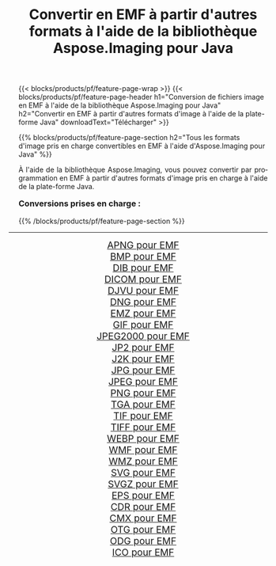 ﻿---
title: Convertir en EMF à partir d'autres formats à l'aide de la bibliothèque Aspose.Imaging pour Java 
weight: 3920
url: /fr/java/conversion/to/emf/ 
lang: fr
langdirlevel: 2
locales: zh-hans,ja,it,ru,de,es,fr,nl,id,lt,pl,pt,vi,tr,ko,zh-hant,ar,hi,th,sv,cs,uk,he
description: En utilisant Aspose.Imaging, vous pouvez convertir en EMF à partir d'autres formats en utilisant Java
---

{{< blocks/products/pf/feature-page-wrap >}}
{{< blocks/products/pf/feature-page-header h1="Conversion de fichiers image en EMF à l'aide de la bibliothèque Aspose.Imaging pour Java" h2="Convertir en EMF à partir d'autres formats d'image à l'aide de la plate-forme Java" downloadText="Télécharger" >}}


{{% blocks/products/pf/feature-page-section  h2="Tous les formats d'image pris en charge convertibles en EMF à l'aide d'Aspose.Imaging pour Java" %}}
<p align=justify>À l'aide de la bibliothèque Aspose.Imaging, vous pouvez convertir par programmation en EMF à partir d'autres formats d'image pris en charge à l'aide de la plate-forme Java.</p>
<h3 style="margin-top:16px;">
Conversions prises en charge :
</h3>
{{% /blocks/products/pf/feature-page-section %}}
<div class="container-fluid productfamilypage bg-gray">
    <div class="convertypes bg-gray agp-content section">
        <div class="container">
		<hr style="margin-left:-20px;"/>
		<div class="row other-converters" style="gap: 10px;font-size: 19px;text-align:center;">
		    <div class='col-md-3 other-converter remove-lp remove-rp'><a href="/imaging/fr/java/conversion/apng-to-emf/" style="padding:15px;">APNG pour EMF</a></div>
<div class='col-md-3 other-converter remove-lp remove-rp'><a href="/imaging/fr/java/conversion/bmp-to-emf/" style="padding:15px;">BMP pour EMF</a></div>
<div class='col-md-3 other-converter remove-lp remove-rp'><a href="/imaging/fr/java/conversion/dib-to-emf/" style="padding:15px;">DIB pour EMF</a></div>
<div class='col-md-3 other-converter remove-lp remove-rp'><a href="/imaging/fr/java/conversion/dicom-to-emf/" style="padding:15px;">DICOM pour EMF</a></div>
<div class='col-md-3 other-converter remove-lp remove-rp'><a href="/imaging/fr/java/conversion/djvu-to-emf/" style="padding:15px;">DJVU pour EMF</a></div>
<div class='col-md-3 other-converter remove-lp remove-rp'><a href="/imaging/fr/java/conversion/dng-to-emf/" style="padding:15px;">DNG pour EMF</a></div>
<div class='col-md-3 other-converter remove-lp remove-rp'><a href="/imaging/fr/java/conversion/emz-to-emf/" style="padding:15px;">EMZ pour EMF</a></div>
<div class='col-md-3 other-converter remove-lp remove-rp'><a href="/imaging/fr/java/conversion/gif-to-emf/" style="padding:15px;">GIF pour EMF</a></div>
<div class='col-md-3 other-converter remove-lp remove-rp'><a href="/imaging/fr/java/conversion/jpeg2000-to-emf/" style="padding:15px;">JPEG2000 pour EMF</a></div>
<div class='col-md-3 other-converter remove-lp remove-rp'><a href="/imaging/fr/java/conversion/jp2-to-emf/" style="padding:15px;">JP2 pour EMF</a></div>
<div class='col-md-3 other-converter remove-lp remove-rp'><a href="/imaging/fr/java/conversion/j2k-to-emf/" style="padding:15px;">J2K pour EMF</a></div>
<div class='col-md-3 other-converter remove-lp remove-rp'><a href="/imaging/fr/java/conversion/jpg-to-emf/" style="padding:15px;">JPG pour EMF</a></div>
<div class='col-md-3 other-converter remove-lp remove-rp'><a href="/imaging/fr/java/conversion/jpeg-to-emf/" style="padding:15px;">JPEG pour EMF</a></div>
<div class='col-md-3 other-converter remove-lp remove-rp'><a href="/imaging/fr/java/conversion/png-to-emf/" style="padding:15px;">PNG pour EMF</a></div>
<div class='col-md-3 other-converter remove-lp remove-rp'><a href="/imaging/fr/java/conversion/tga-to-emf/" style="padding:15px;">TGA pour EMF</a></div>
<div class='col-md-3 other-converter remove-lp remove-rp'><a href="/imaging/fr/java/conversion/tif-to-emf/" style="padding:15px;">TIF pour EMF</a></div>
<div class='col-md-3 other-converter remove-lp remove-rp'><a href="/imaging/fr/java/conversion/tiff-to-emf/" style="padding:15px;">TIFF pour EMF</a></div>
<div class='col-md-3 other-converter remove-lp remove-rp'><a href="/imaging/fr/java/conversion/webp-to-emf/" style="padding:15px;">WEBP pour EMF</a></div>
<div class='col-md-3 other-converter remove-lp remove-rp'><a href="/imaging/fr/java/conversion/wmf-to-emf/" style="padding:15px;">WMF pour EMF</a></div>
<div class='col-md-3 other-converter remove-lp remove-rp'><a href="/imaging/fr/java/conversion/wmz-to-emf/" style="padding:15px;">WMZ pour EMF</a></div>
<div class='col-md-3 other-converter remove-lp remove-rp'><a href="/imaging/fr/java/conversion/svg-to-emf/" style="padding:15px;">SVG pour EMF</a></div>
<div class='col-md-3 other-converter remove-lp remove-rp'><a href="/imaging/fr/java/conversion/svgz-to-emf/" style="padding:15px;">SVGZ pour EMF</a></div>
<div class='col-md-3 other-converter remove-lp remove-rp'><a href="/imaging/fr/java/conversion/eps-to-emf/" style="padding:15px;">EPS pour EMF</a></div>
<div class='col-md-3 other-converter remove-lp remove-rp'><a href="/imaging/fr/java/conversion/cdr-to-emf/" style="padding:15px;">CDR pour EMF</a></div>
<div class='col-md-3 other-converter remove-lp remove-rp'><a href="/imaging/fr/java/conversion/cmx-to-emf/" style="padding:15px;">CMX pour EMF</a></div>
<div class='col-md-3 other-converter remove-lp remove-rp'><a href="/imaging/fr/java/conversion/otg-to-emf/" style="padding:15px;">OTG pour EMF</a></div>
<div class='col-md-3 other-converter remove-lp remove-rp'><a href="/imaging/fr/java/conversion/odg-to-emf/" style="padding:15px;">ODG pour EMF</a></div>
<div class='col-md-3 other-converter remove-lp remove-rp'><a href="/imaging/fr/java/conversion/ico-to-emf/" style="padding:15px;">ICO pour EMF</a></div>
                </div>
        </div>
    </div>
</div>
<br/>

